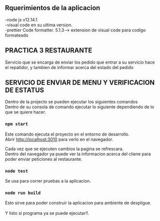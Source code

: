 ## Rquerimientos de la aplicacion

-node js v12.14.1
</br>
-visual code en su ultima version.
</br>
-prettier Code formatter. 5.1.3--> extension de visual code para codigo formateado

## PRACTICA 3 RESTAURANTE

Servicio que se encarga de enviar los pedido que entrar a su servicio hace el repatidor, y
tambien de informar acerca del estado del pedido

## SERVICIO DE ENVIAR DE MENU Y VERIFICACION DE ESTATUS

Dentro de la projecto se pueden ejecutar los siguientes comandos
<br />
Dentro de su consola de comando ejecutar lo siguiente dependiendo de lo que se quiere hacer.

### `npm start`

Este comando ejecuta el proyecto en el entorno de desarrollo.<br />
Abrir [http://localhost:3010](http://localhost:3010) para verlo en el navegador.

Cada vez que se ejecuten cambios la pagina se refrescara.<br />
Dentro del navegador ya puede ver la informacion acerca del cliene para poder enviar peticiones al restaurante.

### `node test`

Se usa para correr pruebas a la aplicacion.<br />

### `node run build`

Esto sirve para poder construir la aplicacion para ambiente de despligue.<br />
<br />
Y listo si programa ya se puede ejecutar!!.
